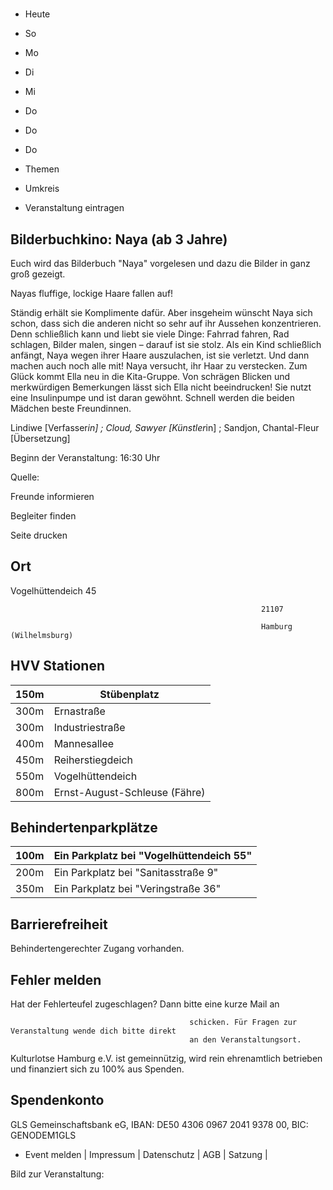 # 

- Heute
- So
- Mo
- Di
- Mi
- Do
- Do
- Do

- Themen
- Umkreis

- Veranstaltung eintragen

## Bilderbuchkino: Naya (ab 3 Jahre)

<!-- image -->

Euch wird das Bilderbuch "Naya" vorgelesen und dazu die Bilder in ganz groß gezeigt.

Nayas fluffige, lockige Haare fallen auf!

Ständig erhält sie Komplimente dafür. Aber insgeheim wünscht Naya sich schon, dass sich die anderen nicht so sehr auf ihr Aussehen konzentrieren. Denn schließlich kann und liebt sie viele Dinge: Fahrrad fahren, Rad schlagen, Bilder malen, singen – darauf ist sie stolz.
Als ein Kind schließlich anfängt, Naya wegen ihrer Haare auszulachen, ist sie verletzt. Und dann machen auch noch alle mit! Naya versucht, ihr Haar zu verstecken.
Zum Glück kommt Ella neu in die Kita-Gruppe. Von schrägen Blicken und merkwürdigen Bemerkungen lässt sich Ella nicht beeindrucken! Sie nutzt eine Insulinpumpe und ist daran gewöhnt. Schnell werden die beiden Mädchen beste Freundinnen.

Lindiwe [Verfasser*in] ; Cloud, Sawyer [Künstler*in] ; Sandjon, Chantal-Fleur [Übersetzung]

Beginn der Veranstaltung: 16:30 Uhr

Quelle:

Freunde informieren

Begleiter finden

Seite drucken

## Ort

Vogelhüttendeich 45

				                                            21107 

				                                            Hamburg (Wilhelmsburg)

## HVV Stationen

| 150m   | Stübenplatz                   |
|--------|-------------------------------|
| 300m   | Ernastraße                    |
| 300m   | Industriestraße               |
| 400m   | Mannesallee                   |
| 450m   | Reiherstiegdeich              |
| 550m   | Vogelhüttendeich              |
| 800m   | Ernst-August-Schleuse (Fähre) |

## Behindertenparkplätze

| 100m   | Ein Parkplatz bei "Vogelhüttendeich 55"   |
|--------|-------------------------------------------|
| 200m   | Ein Parkplatz bei "Sanitasstraße 9"       |
| 350m   | Ein Parkplatz bei "Veringstraße  36"      |

## Barrierefreiheit

Behindertengerechter Zugang vorhanden.

## Fehler melden

Hat der Fehlerteufel zugeschlagen? Dann bitte eine kurze Mail an
											
											schicken. Für Fragen zur Veranstaltung wende dich bitte direkt
											an den Veranstaltungsort.

Kulturlotse Hamburg e.V. ist gemeinnützig, wird rein ehrenamtlich betrieben und finanziert sich zu 100% aus Spenden.

## Spendenkonto

GLS Gemeinschaftsbank eG, IBAN: DE50 4306 0967 2041 9378 00, BIC: GENODEM1GLS

- Event melden | Impressum | Datenschutz | AGB | Satzung |

Bild zur Veranstaltung:

<!-- image -->